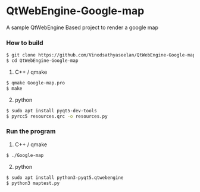 # QtWebEngine-Google-map
A sample QtWebEngine Based project to render a google map


### How to build

```sh
$ git clone https://github.com/Vinodsathyaseelan/QtWebEngine-Google-map.git
$ cd QtWebEngine-Google-map 
```
1. C++ / qmake
```sh
$ qmake Google-map.pro 
$ make
```
2. python
```sh
$ sudo apt install pyqt5-dev-tools
$ pyrcc5 resources.qrc -o resources.py
```
### Run the program
1. C++ / qmake
```sh
$ ./Google-map 
```
2. python
```sh
$ sudo apt install python3-pyqt5.qtwebengine
$ python3 maptest.py 
```